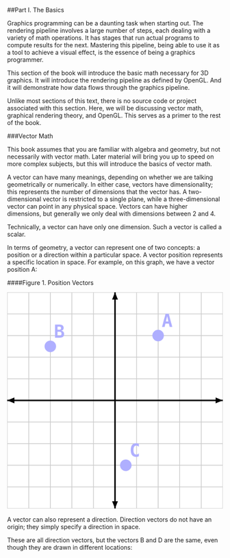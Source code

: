 ##Part I. The Basics

Graphics programming can be a daunting task when starting out. The rendering pipeline involves a large number of steps,
each dealing with a variety of math operations. It has stages that run actual programs to compute results for the next.
Mastering this pipeline, being able to use it as a tool to achieve a visual effect, is the essence of being a graphics programmer.

This section of the book will introduce the basic math necessary for 3D graphics. It will introduce the rendering pipeline as defined by OpenGL.
And it will demonstrate how data flows through the graphics pipeline.

Unlike most sections of this text, there is no source code or project associated with this section. Here, we will be discussing vector math, graphical rendering theory, and OpenGL. This serves as a primer to the rest of the book.

###Vector Math

This book assumes that you are familiar with algebra and geometry, but not necessarily with vector math. Later material will bring you up to speed on more complex subjects, but this will introduce the basics of vector math.

A vector can have many meanings, depending on whether we are talking geometrically or numerically. In either case, vectors have dimensionality; this represents the number of dimensions that the vector has. A two-dimensional vector is restricted to a single plane, while a three-dimensional vector can point in any physical space. Vectors can have higher dimensions, but generally we only deal with dimensions between 2 and 4.

Technically, a vector can have only one dimension. Such a vector is called a scalar.

In terms of geometry, a vector can represent one of two concepts: a position or a direction within a particular space. A vector position represents a specific location in space. For example, on this graph, we have a vector position A:

####Figure 1. Position Vectors

![figure1](./res/VectorPosition.svg)

A vector can also represent a direction. Direction vectors do not have an origin; they simply specify a direction in space.

These are all direction vectors, but the vectors B and D are the same, even though they are drawn in different locations:
